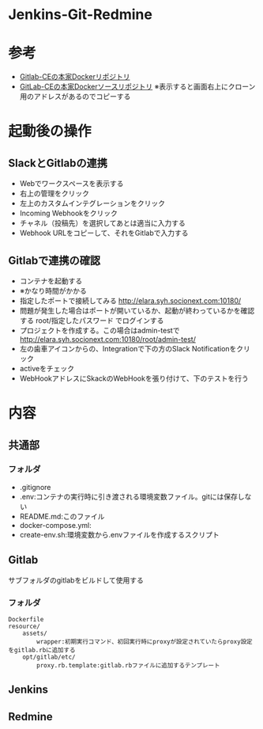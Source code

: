 # Jenkins-Git-Redmine

# 参考
* [Gitlab-CEの本家Dockerリポジトリ](https://hub.docker.com/r/gitlab/gitlab-ce/tags)
* [GitLab-CEの本家Dockerソースリポジトリ](https://gitlab.com/gitlab-org/omnibus-gitlab)
 ※表示すると画面右上にクローン用のアドレスがあるのでコピーする

# 起動後の操作
## SlackとGitlabの連携
* Webでワークスペースを表示する
* 右上の管理をクリック
* 左上のカスタムインテグレーションをクリック
* Incoming Webhookをクリック
* チャネル（投稿先）を選択してあとは適当に入力する
* Webhook URLをコピーして、それをGitlabで入力する

## Gitlabで連携の確認
* コンテナを起動する
* ※かなり時間がかかる
* 指定したポートで接続してみる
 http://elara.syh.socionext.com:10180/
* 問題が発生した場合はポートが開いているか、起動が終わっているかを確認する
 root/指定したパスワード でログインする
* プロジェクトを作成する。この場合はadmin-testで
 http://elara.syh.socionext.com:10180/root/admin-test/
* 左の歯車アイコンからの、Integrationで下の方のSlack Notificationをクリック
* activeをチェック
* WebHookアドレスにSkackのWebHookを張り付けて、下のテストを行う

# 内容

## 共通部

### フォルダ
* .gitignore
* .env:コンテナの実行時に引き渡される環境変数ファイル。gitには保存しない
* README.md:このファイル
* docker-compose.yml:
* create-env.sh:環境変数から.envファイルを作成するスクリプト

## Gitlab
サブフォルダのgitlabをビルドして使用する

### フォルダ
```
Dockerfile
resource/
	assets/
		wrapper:初期実行コマンド、初回実行時にproxyが設定されていたらproxy設定をgitlab.rbに追加する
	opt/gitlab/etc/
		proxy.rb.template:gitlab.rbファイルに追加するテンプレート
```

## Jenkins

## Redmine

